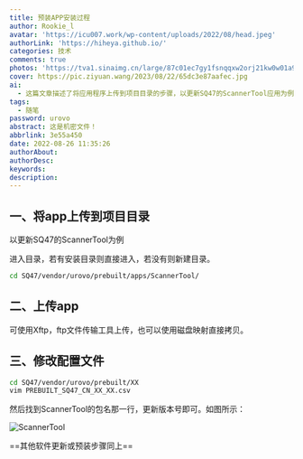 ```yaml
---
title: 预装APP安装过程
author: Rookie_l
avatar: 'https://icu007.work/wp-content/uploads/2022/08/head.jpeg'
authorLink: 'https://hiheya.github.io/'
categories: 技术
comments: true
photos: 'https://tva1.sinaimg.cn/large/87c01ec7gy1fsnqqxw2orj21kw0w01a9.jpg'
cover: https://pic.ziyuan.wang/2023/08/22/65dc3e87aafec.jpg
ai: 
  - 这篇文章描述了将应用程序上传到项目目录的步骤，以更新SQ47的ScannerTool应用为例。首先进入目标目录，如果已存在该目录，则直接进入；否则新建目录。然后使用Xftp或其他FTP文件传输工具上传应用程序，也可以通过磁盘映射直接拷贝到目录中。接下来修改配置文件，在相应目录下找到名为PREBUILT_SQ47_CN_XX_XX.csv的文件，并找到ScannerTool应用的包名所在行，更新版本号即可。注意，对于其他软件的更新或预装步骤也类似。
tags:
  - 随笔
password: urovo
abstract: 这是机密文件！
abbrlink: 3e55a450
date: 2022-08-26 11:35:26
authorAbout:
authorDesc:
keywords:
description:
---
```


## 一、将app上传到项目目录

以更新SQ47的ScannerTool为例

进入目录，若有安装目录则直接进入，若没有则新建目录。

```bash
cd SQ47/vendor/urovo/prebuilt/apps/ScannerTool/
```

## 二、上传app

可使用Xftp，ftp文件传输工具上传，也可以使用磁盘映射直接拷贝。

## 三、修改配置文件

```bash
cd SQ47/vendor/urovo/prebuilt/XX
vim PREBUILT_SQ47_CN_XX_XX.csv
```

然后找到ScannerTool的包名那一行，更新版本号即可。如图所示：

![ScannerTool](https://m.360buyimg.com/babel/jfs/t1/68572/19/21316/127652/62f9af0fE1ace48d7/9be96eb761f1f84f.png)

==其他软件更新或预装步骤同上==
